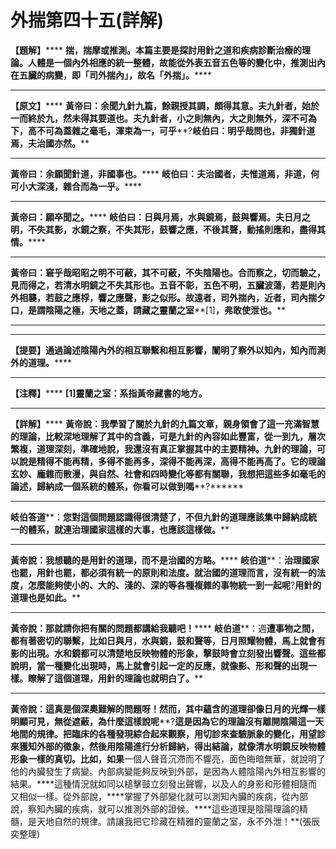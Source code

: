 # 外揣第四十五(詳解)




**【題解】******
**揣，揣摩或推測。本篇主要是探討用針之道和疾病診斷治療的理論。人體是一個內外相應的統一整體，故能從外表五音五色等的變化中，推測出內在五臟的病變，即「司外揣內」，故名「外揣」。******
****
**【原文】******
**黃帝曰：余聞九針九篇，餘親授其調，頗得其意。夫九針者，始於一而終於九，然未得其要道也。夫九針者，小之則無內，大之則無外，深不可為下，高不可為蓋雜之毫毛，渾束為一，可乎****?****岐伯曰：明乎哉問也，非獨針道焉，夫治國亦然。******
****
**黃帝曰：余願聞針道，非國事也。******
**岐伯曰：夫治國者，夫惟道焉，非道，何可小大深淺，雜合而為一乎。******
****
**黃帝曰：願卒聞之。******
**岐伯曰：日與月焉，水與鏡焉，鼓與響焉。夫日月之明，不失其影，水鏡之察，不失其形，鼓響之應，不後其聲，動搖則應和，盡得其情。******
****
**黃帝曰：窘乎哉昭昭之明不可蔽，其不可蔽，不失陰陽也。合而察之，切而驗之，見而得之，若清水明鏡之不失其形也。五音不彰，五色不明，五臟波蕩，若是則內外相襲，若鼓之應桴，響之應聲，影之似形。故遠者，司外揣內，近者，司內揣夕口，是謂陰陽之極，天地之蓋，請藏之靈蘭之室****[1]****，弗敢使泄也。******
****
****
**【提要】通過論述陰陽內外的相互聯繫和相互影響，闡明了察外以知內，知內而測外的道理。******
****
**【注釋】******
**[1]****靈蘭之室****：****系指黃帝藏書的地方。******
****
**【詳解】******
**黃帝說：我學習了關於九針的九篇文章，親身領會了這一充滿智慧的理論，比較深地理解了其中的含義，可是九針的內容如此豐富，從一到九，層次繁複，道理深刻，準確地說，我還沒有真正掌握其中的主要精神。九針的理論，可以說是精得不能再精，多得不能再多，深得不能再深，高得不能再高了。它的理論玄妙、龐雜而散漫，與自然、社會和四時變化等都有關聯，我想把這些多如毫毛的論述，歸納成一個系統的體系，你看可以做到嗎****?******
****
**岐伯答道****：****您對這個問題認識得很清楚了，不但九針的道理應該集中歸納成統一的體系，就連治理國家這樣的大事，也應該這樣做。******
****
**黃帝說：我想聽的是用針的道理，而不是治國的方略。******
**岐伯道****：****治理國家也罷，用針也罷，都必須有統一的原則和法度。就治國的道理而言，沒有統一的法度，怎麼能夠使小的、大的、淺的、深的等各種複雜的事物統一到一起呢****?****用針的道理也是如此。******
****
**黃帝說：那就請你把有關的問題都講給我聽吧！******
**岐伯道****：週****遭事物之間，都有著密切的聯繫，比如日與月，水與鏡，鼓和聲等，日月照耀物體，馬上就會有影的出現。水和鏡都可以清楚地反映物體的形象，擊鼓時會立刻發出響聲。這些都說明，當一種變化出現時，馬上就會引起一定的反應，就像影、形和聲的出現一樣。瞭解了這個道理，用針的理論也就明白了。******
****
**黃帝說：這真是個深奧難解的問題呀！然而，其中蘊含的道理卻像日月的光輝一樣明顯可見，無從遮蔽，為什麼這樣說呢****?****這是因為它的理論沒有離開陰陽這一天地間的規律。把臨床的各種發現綜合起來觀察，用切診來查驗脈象的變化，用望診來獲知外部的徵象，然後用陰陽進行分析歸納，得出結論，就像清水明鏡反映物體形象一樣的真切。比如，如果****一個人聲音沉滯而不響亮，面色晦暗無華，就說明了他的內臟發生了病變。內部病變能夠反映到外部，是因為人體陰陽內外相互影響的結果。****這種情況就如同以槌擊鼓立刻發出聲響，以及人的身影和形體相隨而又相似一樣。從外部說，****掌握了外部變化就可以測知內臟的疾病，從內部說，察知內臟的疾病，就可以推測外部的證候。****這些道理是陰陽理論的精髓，是天地自然的規律。請讓我把它珍藏在精雅的靈蘭之室，永不外泄！**(張辰奕整理)
